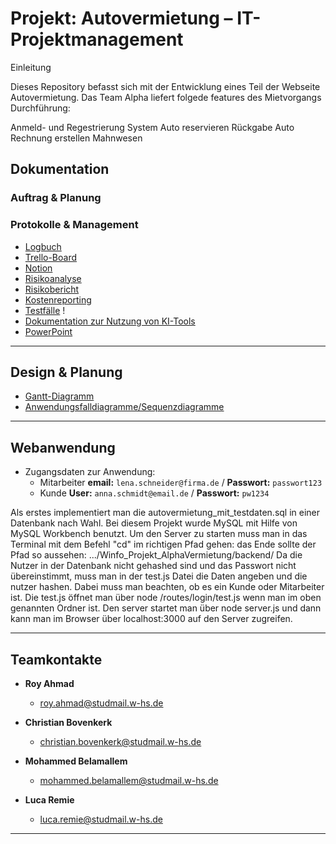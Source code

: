 # Projekt: Autovermietung – IT-Projektmanagement

Einleitung

Dieses Repository befasst sich mit der Entwicklung eines Teil der Webseite Autovermietung. Das Team Alpha liefert folgede features des Mietvorgangs Durchführung:

Anmeld- und Regestrierung System
Auto reservieren
Rückgabe Auto
Rechnung erstellen
Mahnwesen




## Dokumentation

### Auftrag & Planung




### Protokolle & Management

-  [Logbuch](https://docs.google.com/document/d/15GF09IdG36DPjd5Ey-WlCfoReXItvEM57o2ZZX0Mteg/edit?tab=t.0)
-  [Trello-Board](https://trello.com/b/CYIHeRmJ/projekt-winfo)
-  [Notion](https://www.notion.so/1e34e604205c801d94f7c184fe4f0516?v=1e34e604205c80c5aea2000c2aa540ee&pvs=4)
-  [Risikoanalyse](https://studmailwhsde-my.sharepoint.com/:x:/g/personal/christian_bovenkerk_studmail_w-hs_de/Ef4IGk3yBQ1AsfAwFbJBFIoBGsacE02Pet3x9OrwZ42Vlw?e=nMhZBb)
-  [Risikobericht](https://docs.google.com/document/d/1aQ7xzmw-nVU49Y2d1ZLfgAWBjlHhHwL-N-RTNltqIIw/edit?usp=sharing)
-  [Kostenreporting](https://docs.google.com/spreadsheets/d/15wFkdG4pU2KYF6CzObLUC2lXlmhkhckMKj3ChtuShh4/edit?usp=sharing)
-  [Testfälle](https://link-zu-google-docs) !
- [Dokumentation zur Nutzung von KI-Tools](https://docs.google.com/document/d/1BlBkyYJo1Rm-une-ZAagnk6kbSxjRWtJBkPg1wGcEQk/edit?usp=sharing)
- [PowerPoint](https://studmailwhsde-my.sharepoint.com/:p:/g/personal/christian_bovenkerk_studmail_w-hs_de/ESmR_gwzN6ZGj34TgTvTuNQBOStJU7Qnq3pe6cw3alRs1w?e=eL8NsG)

  

---

## Design & Planung

-  [Gantt-Diagramm](https://docs.google.com/spreadsheets/d/1A8mtONvlZpncYvhavonJjvMApBQZnYpaMX9P6lQrQKU/edit?usp=sharing) 
-  [Anwendungsfalldiagramme/Sequenzdiagramme](https://docs.google.com/spreadsheets/d/1ZSPXvMbbACY-XNdplNhNhYPcBcWHUS9d6ika1TpZjXg/edit?usp=sharing)

---

## Webanwendung

- Zugangsdaten zur Anwendung:
  - Mitarbeiter **email:** `lena.schneider@firma.de` / **Passwort:** `passwort123`
  - Kunde **User:** `anna.schmidt@email.de` / **Passwort:** `pw1234`

 Als erstes implementiert man die autovermietung_mit_testdaten.sql in einer Datenbank nach Wahl. Bei diesem Projekt wurde MySQL mit Hilfe von MySQL Workbench benutzt.
 Um den Server zu starten muss man in das Terminal mit dem Befehl "cd" im richtigen Pfad gehen: das Ende sollte der Pfad so aussehen: .../Winfo_Projekt_AlphaVermietung/backend/
 Da die Nutzer in der Datenbank nicht gehashed sind und das Passwort nicht übereinstimmt, muss man in der test.js Datei die Daten angeben und die nutzer hashen. Dabei muss man beachten, ob es ein Kunde oder Mitarbeiter ist.
 Die test.js öffnet man über node /routes/login/test.js wenn man im oben genannten Ordner ist.
 Den server startet man über node server.js und dann kann man im Browser über localhost:3000 auf den Server zugreifen.

---

## Teamkontakte

- **Roy Ahmad**
  - [roy.ahmad@studmail.w-hs.de](mailto:roy.ahmad@studmail.w-hs.de)

- **Christian Bovenkerk**
  - [christian.bovenkerk@studmail.w-hs.de](mailto:christian.bovenkerk@studmail.w-hs.de)

- **Mohammed Belamallem**
  - [mohammed.belamallem@studmail.w-hs.de](mailto:mohammed.belamallem@studmail.w-hs.de)
    
- **Luca Remie**
  - [luca.remie@studmail.w-hs.de](mailto:luca.remie@studmail.w-hs.de)
---


